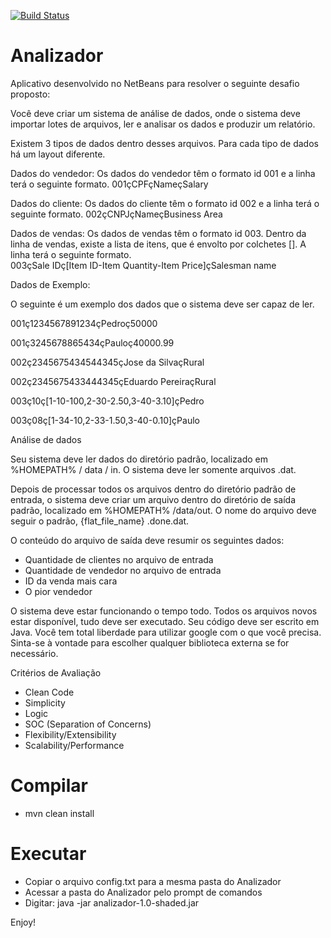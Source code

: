[![Build Status](https://travis-ci.org/elibrelato/Analizador.svg?branch=master)](https://travis-ci.org/elibrelato/Analizador)
# Analizador

Aplicativo desenvolvido no NetBeans para resolver o seguinte desafio proposto:

Você deve criar um sistema de análise de dados, onde o sistema deve importar lotes de arquivos,
ler e analisar os dados e produzir um relatório. 
 
Existem 3 tipos de dados dentro desses arquivos.  Para cada tipo de dados há um layout diferente. 
 
Dados do vendedor:
Os dados do vendedor têm o formato id ​001​ e a linha terá o seguinte formato. 
001çCPFçNameçSalary 
 
Dados do cliente:
Os dados do cliente têm o formato id ​002​ e a linha terá o seguinte formato. 
002çCNPJçNameçBusiness Area
 
Dados de vendas:
Os dados de vendas têm o formato id ​003​. Dentro da linha de vendas, existe a lista de itens, que é envolto por colchetes [].
A linha terá o seguinte formato.  
003çSale IDç[Item ID-Item Quantity-Item Price]çSalesman name
 
 
Dados de Exemplo:
 
O seguinte é um exemplo dos dados que o sistema deve ser capaz de ler.  
 
001ç1234567891234çPedroç50000

001ç3245678865434çPauloç40000.99

002ç2345675434544345çJose da SilvaçRural

002ç2345675433444345çEduardo PereiraçRural

003ç10ç[1-10-100,2-30-2.50,3-40-3.10]çPedro

003ç08ç[1-34-10,2-33-1.50,3-40-0.10]çPaulo


Análise de dados 
 
Seu sistema deve ler dados do diretório padrão, localizado em %HOMEPATH% / data / in. O sistema deve ler somente arquivos .dat. 

Depois de processar todos os arquivos dentro do diretório padrão de entrada, o sistema deve criar um arquivo dentro do diretório
de saída padrão, localizado em %HOMEPATH% /data/out. O nome do arquivo deve seguir o padrão, {flat_file_name} .done.dat. 
 
O conteúdo do arquivo de saída deve resumir os seguintes dados:
- Quantidade de clientes no arquivo de entrada
- Quantidade de vendedor no arquivo de entrada
- ID da venda mais cara
- O pior vendedor 
 
O sistema deve estar funcionando o tempo todo. Todos os arquivos novos estar disponível, tudo deve ser executado.
Seu código deve ser escrito em Java. Você tem total liberdade para utilizar google com o que você precisa.
Sinta-se à vontade para escolher qualquer biblioteca externa se for necessário. 
 
Critérios de Avaliação 
- Clean Code
- Simplicity
- Logic
- SOC (Separation of Concerns)
- Flexibility/Extensibility
- Scalability/Performance 


# Compilar
- mvn clean install

# Executar
- Copiar o arquivo config.txt para a mesma pasta do Analizador
- Acessar a pasta do Analizador pelo prompt de comandos
- Digitar: java -jar analizador-1.0-shaded.jar

Enjoy!


